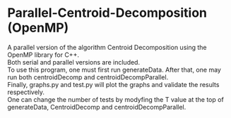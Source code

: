 # Parallel-Centroid-Decomposition (OpenMP)
A parallel version of the algorithm Centroid Decomposition using the OpenMP library for C++. \
Both serial and parallel versions are included.\
To use this program, one must first run generateData. After that, one may run both centroidDecomp and centroidDecompParallel.\
Finally, graphs.py and test.py will plot the graphs and validate the results respectively. \
One can change the number of tests by modyfing the T value at the top of generateData, CentroidDecomp and centroidDecompParallel. 
